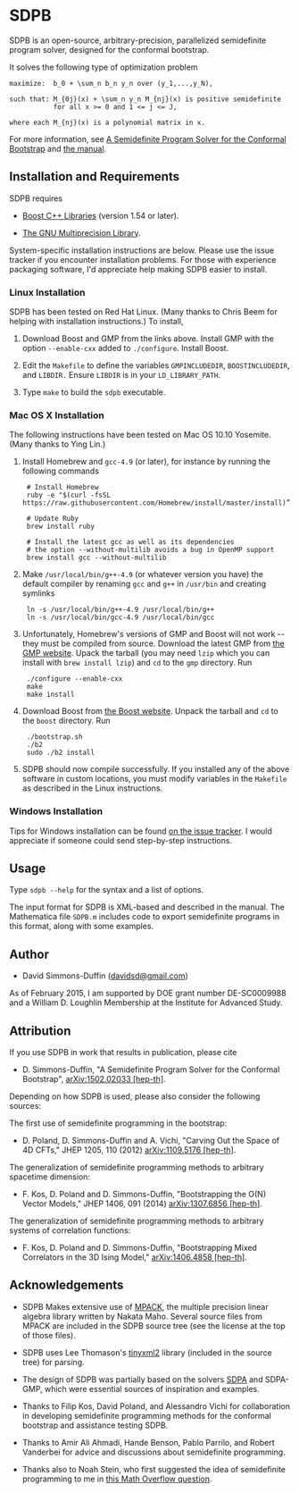 # SDPB

SDPB is an open-source, arbitrary-precision, parallelized semidefinite
program solver, designed for the conformal bootstrap.

It solves the following type of optimization problem

```
maximize:  b_0 + \sum_n b_n y_n over (y_1,...,y_N),

such that: M_{0j}(x) + \sum_n y_n M_{nj}(x) is positive semidefinite
           for all x >= 0 and 1 <= j <= J,

where each M_{nj}(x) is a polynomial matrix in x.
```

For more information, see [A Semidefinite Program Solver for the Conformal Bootstrap](http://arxiv.org/abs/1502.02033)
and [the manual](https://github.com/davidsd/sdpb/blob/master/docs/SDPB-Manual.pdf).

## Installation and Requirements

SDPB requires

- [Boost C++ Libraries](http://www.boost.org/) (version 1.54 or later).

- [The GNU Multiprecision Library](https://gmplib.org/).

System-specific installation instructions are below.  Please use the
issue tracker if you encounter installation problems. For those with
experience packaging software, I'd appreciate help making SDPB easier
to install.

### Linux Installation

SDPB has been tested on Red Hat Linux. (Many thanks to Chris Beem for helping with installation instructions.) To install,

1. Download Boost and GMP from the links above. Install GMP with the option `--enable-cxx` added to `./configure`. Install Boost.

2. Edit the `Makefile` to define the variables `GMPINCLUDEDIR`,
`BOOSTINCLUDEDIR`, and `LIBDIR.` Ensure `LIBDIR` is in your `LD_LIBRARY_PATH`. 

3. Type `make` to build the `sdpb` executable.

### Mac OS X Installation

The following instructions have been tested on Mac OS 10.10 Yosemite.  (Many thanks to Ying Lin.)

1. Install Homebrew and `gcc-4.9` (or later), for instance by running the following commands

        # Install Homebrew
        ruby -e "$(curl -fsSL https://raw.githubusercontent.com/Homebrew/install/master/install)”

        # Update Ruby
        brew install ruby

        # Install the latest gcc as well as its dependencies
        # the option --without-multilib avoids a bug in OpenMP support
        brew install gcc --without-multilib

2. Make `/usr/local/bin/g++-4.9` (or whatever version you have) the default compiler by renaming `gcc` and `g++` in `/usr/bin` and creating symlinks

        ln -s /usr/local/bin/g++-4.9 /usr/local/bin/g++
        ln -s /usr/local/bin/gcc-4.9 /usr/local/bin/gcc

3. Unfortunately, Homebrew's versions of GMP and Boost will not work -- they must be compiled from source. Download the latest GMP from [the GMP website](https://gmplib.org/). Upack the tarball (you may need `lzip` which you can install with `brew install lzip`) and `cd` to the `gmp` directory.  Run

        ./configure --enable-cxx
        make
        make install

4. Download Boost from [the Boost website](http://www.boost.org/).  Unpack the tarball and `cd` to the `boost` directory. Run

        ./bootstrap.sh
        ./b2
        sudo ./b2 install
        
5. SDPB should now compile successfully. If you installed any of the
above software in custom locations, you must modify variables in the
`Makefile` as described in the Linux instructions.

### Windows Installation

Tips for Windows installation can be
found [on the issue tracker](https://github.com/davidsd/sdpb/issues/1).
I would appreciate if someone could send step-by-step instructions.

## Usage

Type `sdpb --help` for the syntax and a list of options.

The input format for SDPB is XML-based and described in the manual.
The Mathematica file `SDPB.m` includes code to export semidefinite
programs in this format, along with some examples.

## Author

- David Simmons-Duffin (davidsd@gmail.com)

As of February 2015, I am supported by DOE grant number DE-SC0009988
and a William D. Loughlin Membership at the Institute for Advanced
Study.

## Attribution

If you use SDPB in work that results in publication, please cite

- D. Simmons-Duffin, "A Semidefinite Program Solver for the
  Conformal Bootstrap", [arXiv:1502.02033 \[hep-th\]](http://arxiv.org/abs/1502.02033).

Depending on how SDPB is used, please also consider the following sources:

The first use of semidefinite programming in the bootstrap:

- D. Poland, D. Simmons-Duffin and A. Vichi, "Carving Out the Space of
  4D CFTs," JHEP 1205, 110 (2012) [arXiv:1109.5176 \[hep-th\]](http://arxiv.org/abs/1109.5176).

The generalization of semidefinite programming methods to arbitrary
spacetime dimension:

- F. Kos, D. Poland and D. Simmons-Duffin, "Bootstrapping the O(N)
  Vector Models," JHEP 1406, 091 (2014) [arXiv:1307.6856 \[hep-th\]](http://arxiv.org/abs/1307.6856).

The generalization of semidefinite programming methods to arbitrary
systems of correlation functions:

- F. Kos, D. Poland and D. Simmons-Duffin, "Bootstrapping Mixed
  Correlators in the 3D Ising Model," [arXiv:1406.4858 \[hep-th\]](http://arxiv.org/abs/1406.4858).

## Acknowledgements

- SDPB Makes extensive use of [MPACK](http://mplapack.sourceforge.net/), the multiple precision linear algebra library written by Nakata Maho.  Several source files from MPACK are included in the SDPB source tree (see the license at the top of those files).

- SDPB uses Lee Thomason's [tinyxml2](http://www.grinninglizard.com/tinyxml2/) library (included in the source tree) for parsing.

- The design of SDPB was partially based on the solvers [SDPA](http://sdpa.sourceforge.net/) and SDPA-GMP, which were essential sources of inspiration and examples.

- Thanks to Filip Kos, David Poland, and Alessandro Vichi for collaboration in developing semidefinite programming methods for the conformal bootstrap and assistance testing SDPB.

- Thanks to Amir Ali Ahmadi, Hande Benson, Pablo Parrilo, and Robert Vanderbei for advice and discussions about semidefinite programming.

- Thanks also to Noah Stein, who first suggested the idea of semidefinite programming to me in [this Math Overflow question](http://mathoverflow.net/questions/33242/continuous-linear-programming-estimating-a-solution).
